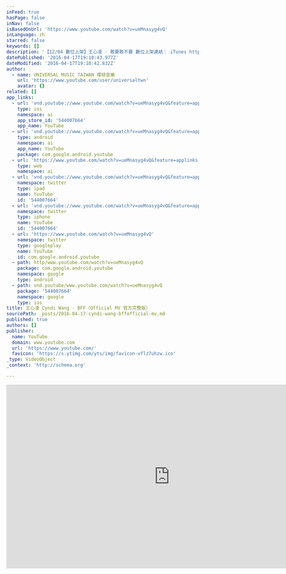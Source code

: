 ```yaml
---
inFeed: true
hasPage: false
inNav: false
isBasedOnUrl: 'https://www.youtube.com/watch?v=ueMnasyg4vQ'
inLanguage: zh
starred: false
keywords: []
description: '【12/04 數位上架】王心凌 - 敢要敢不要 數位上架連結： iTunes https://goo.gl/rPFOKG KKBOX https://www.kkbox.com/tw/tc/album/XxOLl4V3rA-wXs0Fb7Tu0091-index.html myMusic http://www.mymusic.net.tw/album/show/321321 Omusic ...'
datePublished: '2016-04-17T19:10:43.977Z'
dateModified: '2016-04-17T19:10:42.832Z'
author:
  - name: UNIVERSAL MUSIC TAIWAN 環球音樂
    url: 'https://www.youtube.com/user/universaltwn'
    avatar: {}
related: []
app_links:
  - url: 'vnd.youtube://www.youtube.com/watch?v=ueMnasyg4vQ&feature=applinks'
    type: ios
    namespace: ai
    app_store_id: '544007664'
    app_name: YouTube
  - url: 'vnd.youtube://www.youtube.com/watch?v=ueMnasyg4vQ&feature=applinks'
    type: android
    namespace: ai
    app_name: YouTube
    package: com.google.android.youtube
  - url: 'https://www.youtube.com/watch?v=ueMnasyg4vQ&feature=applinks'
    type: web
    namespace: ai
  - url: 'vnd.youtube://www.youtube.com/watch?v=ueMnasyg4vQ&feature=applinks'
    namespace: twitter
    type: ipad
    name: YouTube
    id: '544007664'
  - url: 'vnd.youtube://www.youtube.com/watch?v=ueMnasyg4vQ&feature=applinks'
    namespace: twitter
    type: iphone
    name: YouTube
    id: '544007664'
  - url: 'https://www.youtube.com/watch?v=ueMnasyg4vQ'
    namespace: twitter
    type: googleplay
    name: YouTube
    id: com.google.android.youtube
  - path: http/www.youtube.com/watch?v=ueMnasyg4vQ
    package: com.google.android.youtube
    namespace: google
    type: android
  - path: vnd.youtube/www.youtube.com/watch?v=ueMnasyg4vQ
    package: '544007664'
    namespace: google
    type: ios
title: 王心凌 Cyndi Wang - BFF（Official MV 官方完整版）
sourcePath: _posts/2016-04-17-cyndi-wang-bffofficial-mv.md
published: true
authors: []
publisher:
  name: YouTube
  domain: www.youtube.com
  url: 'https://www.youtube.com/'
  favicon: 'https://s.ytimg.com/yts/img/favicon-vflz7uhzw.ico'
_type: VideoObject
_context: 'http://schema.org'

---
```

<iframe src="https://cdn.embedly.com/widgets/media.html?src=https%3A%2F%2Fwww.youtube.com%2Fembed%2FueMnasyg4vQ%3Ffeature%3Doembed&amp;url=https%3A%2F%2Fwww.youtube.com%2Fwatch%3Fv%3DueMnasyg4vQ&amp;image=https%3A%2F%2Fi.ytimg.com%2Fvi%2FueMnasyg4vQ%2Fhqdefault.jpg&amp;key=b7d04c9b404c499eba89ee7072e1c4f7&amp;type=text%2Fhtml&amp;schema=youtube" width="854" height="480" scrolling="no" frameborder="0" allowfullscreen="allowfullscreen" style=""></iframe>